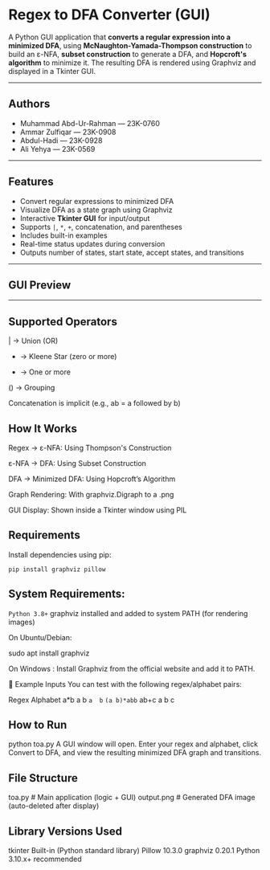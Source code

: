 # Regex to DFA Converter (GUI)

A Python GUI application that **converts a regular expression into a minimized DFA**, using **McNaughton-Yamada-Thompson construction** to build an ε-NFA, **subset construction** to generate a DFA, and **Hopcroft's algorithm** to minimize it. The resulting DFA is rendered using Graphviz and displayed in a Tkinter GUI.

---

## Authors  
- Muhammad Abd-Ur-Rahman — 23K-0760  
- Ammar Zulfiqar — 23K-0908  
- Abdul-Hadi — 23K-0928  
- Ali Yehya — 23K-0569  

---

## Features  
- Convert regular expressions to minimized DFA  
- Visualize DFA as a state graph using Graphviz  
- Interactive **Tkinter GUI** for input/output  
- Supports `|`, `*`, `+`, concatenation, and parentheses  
- Includes built-in examples  
- Real-time status updates during conversion  
- Outputs number of states, start state, accept states, and transitions  

---

## GUI Preview



--- 

## Supported Operators
| → Union (OR)

* → Kleene Star (zero or more)

+ → One or more

() → Grouping

Concatenation is implicit (e.g., ab = a followed by b)

## How It Works
Regex → ε-NFA: Using Thompson's Construction

ε-NFA → DFA: Using Subset Construction

DFA → Minimized DFA: Using Hopcroft’s Algorithm

Graph Rendering: With graphviz.Digraph to a .png

GUI Display: Shown inside a Tkinter window using PIL

## Requirements
Install dependencies using pip:

`pip install graphviz pillow`

## System Requirements:

`Python 3.8+`
graphviz installed and added to system PATH (for rendering images)

On Ubuntu/Debian:

sudo apt install graphviz

On Windows :
Install Graphviz from the official website and add it to PATH.

🧪 Example Inputs
You can test with the following regex/alphabet pairs:

Regex	Alphabet
a*b	a b
`a	b`
`(a	b)*abb`
ab+c	a b c

## How to Run

python toa.py
A GUI window will open. Enter your regex and alphabet, click Convert to DFA, and view the resulting minimized DFA graph and transitions.

## File Structure

toa.py                   # Main application (logic + GUI)
output.png               # Generated DFA image (auto-deleted after display)

## Library Versions Used

tkinter	Built-in (Python standard library)
Pillow	10.3.0
graphviz	0.20.1
Python	3.10.x+ recommended

```markdown
